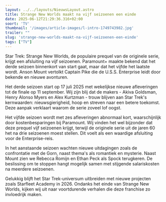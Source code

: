 ```yaml
---
layout: ../../layouts/NieuwsLayout.astro
title: Strange New Worlds maakt na vijf seizoenen een einde
date: 2025-06-12T21:29:36.316+02:00
soort: 'TV'
thumbnail: '/images/article-images/l-intro-1749743982.jpg'
trailer: ""
slug: 'strange-new-worlds-maakt-na-vijf-seizoenen-een-einde'
tags: ["TV"]
---
```


Star Trek: Strange New Worlds, de populaire prequel van de originele serie,
krijgt een afsluiting na vijf seizoenen. Paramount+ maakte bekend dat het derde
seizoen binnenkort van start gaat, maar dat het vijfde het laatste wordt. Anson
Mount vertolkt Captain Pike die de U.S.S. Enterprise leidt door bekende en
nieuwe avonturen.

Het derde seizoen start op 17 juli 2025 met wekelijkse nieuwe afleveringen tot
de finale op 11 september. Wij zijn blij dat de makers - Akiva Goldsman, Henry
Alonso Myers en Alex Kurtzman - trouw blijven aan Star Trek's kernwaarden:
nieuwsgierigheid, hoop en streven naar een betere toekomst. Deze aanpak
verklaart waarom de serie zoveel lof oogst.

Het vijfde seizoen wordt met zes afleveringen abnormaal kort, waarschijnlijk
door kostenbesparingen bij Paramount. Wij vinden het wel bijzonder dat deze
prequel vijf seizoenen krijgt, terwijl de originele serie uit de jaren 60 het na
drie seizoenen moest stellen. Dit voelt als een waardige afsluiting voor de
Enterprise-reis.

In het aanstaande seizoen wachten nieuwe uitdagingen zoals de confrontatie met
de Gorn, naast thema's als romantiek en mysterie. Naast Mount zien we Rebecca
Romijn en Ethan Peck als Spock terugkeren. De beslissing om te stoppen hangt
mogelijk samen met stijgende salariskosten na meerdere seizoenen.

Gelukkig blijft het Star Trek-universum uitbreiden met nieuwe projecten zoals
Starfleet Academy in 2026. Ondanks het einde van Strange New Worlds, kijken wij
uit naar voortdurende verhalen die deze franchise zo invloedrijk maken.